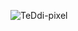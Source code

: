 <p>
  <img align="center" src="https://github-readme-stats-git-masterrstaa-rickstaa.vercel.app/api/top-langs?username=TeDdi-pixel&show_icons=true&locale=en&layout=compact&theme=onedark" alt="TeDdi-pixel" />
</p>

